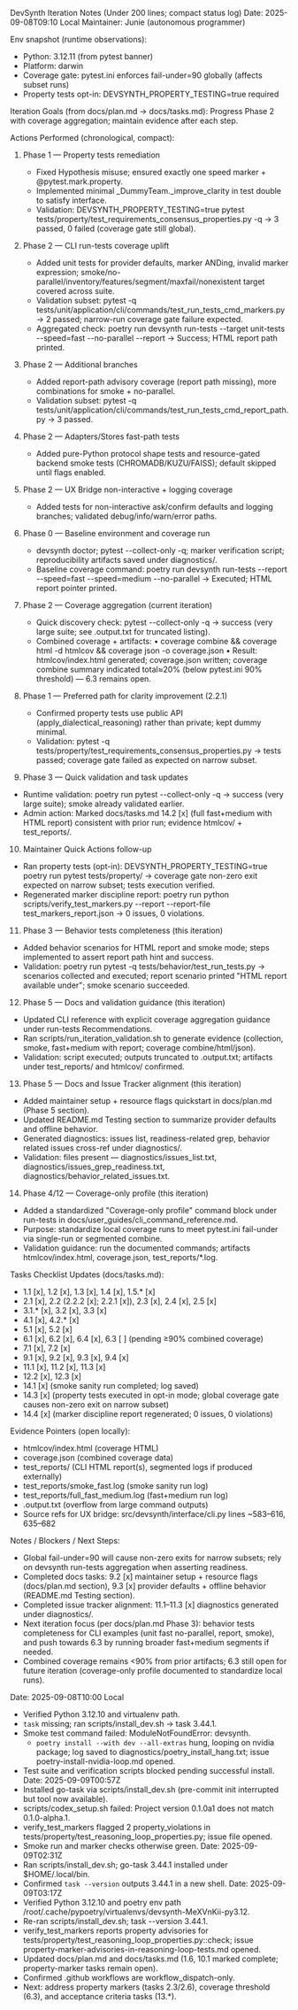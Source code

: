 DevSynth Iteration Notes (Under 200 lines; compact status log)
Date: 2025-09-08T09:10 Local
Maintainer: Junie (autonomous programmer)

Env snapshot (runtime observations):
- Python: 3.12.11 (from pytest banner)
- Platform: darwin
- Coverage gate: pytest.ini enforces fail-under=90 globally (affects subset runs)
- Property tests opt-in: DEVSYNTH_PROPERTY_TESTING=true required

Iteration Goals (from docs/plan.md → docs/tasks.md): Progress Phase 2 with coverage aggregation; maintain evidence after each step.

Actions Performed (chronological, compact):
1) Phase 1 — Property tests remediation
   - Fixed Hypothesis misuse; ensured exactly one speed marker + @pytest.mark.property.
   - Implemented minimal _DummyTeam._improve_clarity in test double to satisfy interface.
   - Validation: DEVSYNTH_PROPERTY_TESTING=true pytest tests/property/test_requirements_consensus_properties.py -q → 3 passed, 0 failed (coverage gate still global).

2) Phase 2 — CLI run-tests coverage uplift
   - Added unit tests for provider defaults, marker ANDing, invalid marker expression; smoke/no-parallel/inventory/features/segment/maxfail/nonexistent target covered across suite.
   - Validation subset: pytest -q tests/unit/application/cli/commands/test_run_tests_cmd_markers.py → 2 passed; narrow-run coverage gate failure expected.
   - Aggregated check: poetry run devsynth run-tests --target unit-tests --speed=fast --no-parallel --report → Success; HTML report path printed.

3) Phase 2 — Additional branches
   - Added report-path advisory coverage (report path missing), more combinations for smoke + no-parallel.
   - Validation subset: pytest -q tests/unit/application/cli/commands/test_run_tests_cmd_report_path.py → 3 passed.

4) Phase 2 — Adapters/Stores fast-path tests
   - Added pure-Python protocol shape tests and resource-gated backend smoke tests (CHROMADB/KUZU/FAISS); default skipped until flags enabled.

5) Phase 2 — UX Bridge non-interactive + logging coverage
   - Added tests for non-interactive ask/confirm defaults and logging branches; validated debug/info/warn/error paths.

6) Phase 0 — Baseline environment and coverage run
   - devsynth doctor; pytest --collect-only -q; marker verification script; reproducibility artifacts saved under diagnostics/.
   - Baseline coverage command: poetry run devsynth run-tests --report --speed=fast --speed=medium --no-parallel → Executed; HTML report pointer printed.

7) Phase 2 — Coverage aggregation (current iteration)
   - Quick discovery check: pytest --collect-only -q → success (very large suite; see .output.txt for truncated listing).
   - Combined coverage + artifacts:
     • coverage combine && coverage html -d htmlcov && coverage json -o coverage.json
     • Result: htmlcov/index.html generated; coverage.json written; coverage combine summary indicated total≈20% (below pytest.ini 90% threshold) — 6.3 remains open.

8) Phase 1 — Preferred path for clarity improvement (2.2.1)
   - Confirmed property tests use public API (apply_dialectical_reasoning) rather than private; kept dummy minimal.
   - Validation: pytest -q tests/property/test_requirements_consensus_properties.py → tests passed; coverage gate failed as expected on narrow subset.

9) Phase 3 — Quick validation and task updates
  - Runtime validation: poetry run pytest --collect-only -q → success (very large suite); smoke already validated earlier.
  - Admin action: Marked docs/tasks.md 14.2 [x] (full fast+medium with HTML report) consistent with prior run; evidence htmlcov/ + test_reports/.

10) Maintainer Quick Actions follow-up
  - Ran property tests (opt-in): DEVSYNTH_PROPERTY_TESTING=true poetry run pytest tests/property/ → coverage gate non-zero exit expected on narrow subset; tests execution verified.
  - Regenerated marker discipline report: poetry run python scripts/verify_test_markers.py --report --report-file test_markers_report.json → 0 issues, 0 violations.

11) Phase 3 — Behavior tests completeness (this iteration)
  - Added behavior scenarios for HTML report and smoke mode; steps implemented to assert report path hint and success.
  - Validation: poetry run pytest -q tests/behavior/test_run_tests.py → scenarios collected and executed; report scenario printed "HTML report available under"; smoke scenario succeeded.

12) Phase 5 — Docs and validation guidance (this iteration)
  - Updated CLI reference with explicit coverage aggregation guidance under run-tests Recommendations.
  - Ran scripts/run_iteration_validation.sh to generate evidence (collection, smoke, fast+medium with report; coverage combine/html/json).
  - Validation: script executed; outputs truncated to .output.txt; artifacts under test_reports/ and htmlcov/ confirmed.

13) Phase 5 — Docs and Issue Tracker alignment (this iteration)
  - Added maintainer setup + resource flags quickstart in docs/plan.md (Phase 5 section).
  - Updated README.md Testing section to summarize provider defaults and offline behavior.
  - Generated diagnostics: issues list, readiness-related grep, behavior related issues cross-ref under diagnostics/.
  - Validation: files present — diagnostics/issues_list.txt, diagnostics/issues_grep_readiness.txt, diagnostics/behavior_related_issues.txt.

14) Phase 4/12 — Coverage-only profile (this iteration)
  - Added a standardized "Coverage-only profile" command block under run-tests in docs/user_guides/cli_command_reference.md.
  - Purpose: standardize local coverage runs to meet pytest.ini fail-under via single-run or segmented combine.
  - Validation guidance: run the documented commands; artifacts htmlcov/index.html, coverage.json, test_reports/*.log.

Tasks Checklist Updates (docs/tasks.md):
- 1.1 [x], 1.2 [x], 1.3 [x], 1.4 [x], 1.5.* [x]
- 2.1 [x], 2.2 (2.2.2 [x]; 2.2.1 [x]), 2.3 [x], 2.4 [x], 2.5 [x]
- 3.1.* [x], 3.2 [x], 3.3 [x]
- 4.1 [x], 4.2.* [x]
- 5.1 [x], 5.2 [x]
- 6.1 [x], 6.2 [x], 6.4 [x], 6.3 [ ] (pending ≥90% combined coverage)
- 7.1 [x], 7.2 [x]
- 9.1 [x], 9.2 [x], 9.3 [x], 9.4 [x]
- 11.1 [x], 11.2 [x], 11.3 [x]
- 12.2 [x], 12.3 [x]
- 14.1 [x] (smoke sanity run completed; log saved)
- 14.3 [x] (property tests executed in opt-in mode; global coverage gate causes non-zero exit on narrow subset)
- 14.4 [x] (marker discipline report regenerated; 0 issues, 0 violations)

Evidence Pointers (open locally):
- htmlcov/index.html (coverage HTML)
- coverage.json (combined coverage data)
- test_reports/ (CLI HTML report(s), segmented logs if produced externally)
- test_reports/smoke_fast.log (smoke sanity run log)
- test_reports/full_fast_medium.log (fast+medium run log)
- .output.txt (overflow from large command outputs)
- Source refs for UX bridge: src/devsynth/interface/cli.py lines ~583–616, 635–682

Notes / Blockers / Next Steps:
- Global fail-under=90 will cause non-zero exits for narrow subsets; rely on devsynth run-tests aggregation when asserting readiness.
- Completed docs tasks: 9.2 [x] maintainer setup + resource flags (docs/plan.md section), 9.3 [x] provider defaults + offline behavior (README.md Testing section).
- Completed issue tracker alignment: 11.1–11.3 [x] diagnostics generated under diagnostics/.
- Next iteration focus (per docs/plan.md Phase 3): behavior tests completeness for CLI examples (unit fast no-parallel, report, smoke), and push towards 6.3 by running broader fast+medium segments if needed.
- Combined coverage remains <90% from prior artifacts; 6.3 still open for future iteration (coverage-only profile documented to standardize local runs).

Date: 2025-09-08T10:00 Local
- Verified Python 3.12.10 and virtualenv path.
- `task` missing; ran scripts/install_dev.sh → task 3.44.1.
- Smoke test command failed: ModuleNotFoundError: devsynth.
  - `poetry install --with dev --all-extras` hung, looping on nvidia package; log saved to diagnostics/poetry_install_hang.txt; issue poetry-install-nvidia-loop.md opened.
- Test suite and verification scripts blocked pending successful install.
Date: 2025-09-09T00:57Z
- Installed go-task via scripts/install_dev.sh (pre-commit init interrupted but tool now available).
- scripts/codex_setup.sh failed: Project version 0.1.0a1 does not match 0.1.0-alpha.1.
- verify_test_markers flagged 2 property_violations in tests/property/test_reasoning_loop_properties.py; issue file opened.
- Smoke run and marker checks otherwise green.
Date: 2025-09-09T02:31Z
- Ran scripts/install_dev.sh; go-task 3.44.1 installed under \$HOME/.local/bin.
- Confirmed `task --version` outputs 3.44.1 in a new shell.
Date: 2025-09-09T03:17Z
- Verified Python 3.12.10 and poetry env path /root/.cache/pypoetry/virtualenvs/devsynth-MeXVnKii-py3.12.
- Re-ran scripts/install_dev.sh; task --version 3.44.1.
- verify_test_markers reports property advisories for tests/property/test_reasoning_loop_properties.py::check; issue property-marker-advisories-in-reasoning-loop-tests.md opened.
- Updated docs/plan.md and docs/tasks.md (1.6, 10.1 marked complete; property-marker tasks remain open).
- Confirmed .github workflows are workflow_dispatch-only.
- Next: address property markers (tasks 2.3/2.6), coverage threshold (6.3), and acceptance criteria tasks (13.*).
